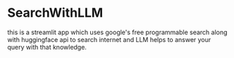 # SearchWithLLM
this is a streamlit app which uses google's free programmable search along with huggingface api to search internet and LLM helps to answer your query with that knowledge.
